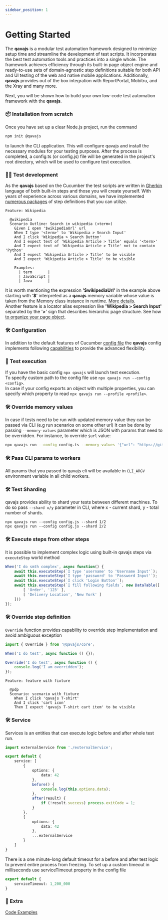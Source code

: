 ```yaml
---
sidebar_position: 1
---
```


# Getting Started

The **qavajs** is a modular test automation framework designed to minimize setup time and streamline the development of test scripts. It incorporates the best test automation tools and practices into a single whole. The framework achieves efficiency through its built-in page object engine and ready-to-use sets of domain-agnostic step definitions suitable for both API and UI testing of the web and native mobile applications. Additionally, **qavajs** provides out of the box integration with ReportPortal, Mobitru, and the Xray and many more.

Next, you will be shown how to build your own low-code test automation framework with the **qavajs**.

### 📦 Installation from scratch
Once you have set up a clear Node.js project, run the command 
```bash
npm init @qavajs
``` 
to launch the CLI application. This will configure qavajs and install the necessary modules for your testing purposes. After the process is completed, a config.ts (or config.js) file will be generated in the project's root directory, which will be used to configure test execution.

### 👨‍💻 Test development
As the **qavajs** based on the Cucumber the test scripts are written in [Gherkin](https://cucumber.io/docs/gherkin/reference/) language of both built-in steps and those you will create yourself.
With years of experience across various domains, we have implemented [numerous packages](https://github.com/orgs/qavajs/repositories?q=steps&type=all) of step definitions that you can utilize.
```gherkin
Feature: Wikipedia

  @wikipedia
  Scenario Outline: Search in wikipedia (<term>)
    Given I open '$wikipediaUrl' url
    When I type '<term>' to 'Wikipedia > Search Input'
    And I click 'Wikipedia > Search Button'
    And I expect text of 'Wikipedia Article > Title' equals '<term>'
    And I expect text of 'Wikipedia Article > Title' not to contain 'Python'
    And I expect 'Wikipedia Article > Title' to be visible
    And I expect 'Wikipedia Article > Title' to be visible

    Examples:
      | term       |
      | JavaScript |
      | Java       |
```
It is worth mentioning the expression **'$wikipediaUrl'** in the example above starting with '**\$**' interpreted as a **qavajs** memory variable whose value is taken from the Memory class instance in runtime. [More details](https://qavajs.github.io/docs/Guides/memory).  
Another feature is a locator alias expression like **'Wikipedia > Search Input'** separated by the '**\>**' sign that describes hierarchic page structure. See how [to organize your page object](https://qavajs.github.io/docs/Guides/page-object-v2).

### 🛠️ Configuration
In addition to the default features of Cucumber [config file](https://github.com/cucumber/cucumber-js/blob/main/docs/configuration.md#options) the **qavajs** config implements following [capabilities](https://github.com/qavajs/core/blob/main/src/IQavajsConfig.ts) to provide the advanced flexibility.

### 🔬 Test execution
If you have the basic config `npx qavajs` will launch test execution.  
To specify custom path to the config file use `npx qavajs run --config <config>`.  
In case if your config exports an object with multiple properties, you can specify which property to read `npx qavajs run --profile <profile>`.

### 🛠️ Override memory values
In case if tests need to be run with updated memory value they can be passed via CLI (e.g run scenarios on some other url)
It can be done by passing `--memory-values` parameter which is JSON with params that need to be overridden. 
For instance, to override `$url` value:

```bash
npx qavajs run --config config.ts --memory-values '{"url": "https://github.com"}'
```

### 🛠️ Pass CLI params to workers
All params that you passed to qavajs cli will be available in `CLI_ARGV` environment variable in all child workers.

### 🛠️ Test Sharding
qavajs provides ability to shard your tests between different machines. To do so pass `--shard x/y` parameter in CLI,
where x - current shard, y - total number of shards.

```
npx qavajs run --config config.js --shard 1/2
npx qavajs run --config config.js --shard 2/2
```

### 🛠️ Execute steps from other steps
It is possible to implement complex logic using built-in qavajs steps via `executeStep` world method
```typescript
When('I do smth complex', async function() {
    await this.executeStep(`I type 'username' to 'Username Input'`);
    await this.executeStep(`I type 'password' to 'Password Input'`);
    await this.executeStep(`I click 'Login Button'`);
    await this.executeStep(`I fill following fields`, new DataTable([
        [ 'Order', '123' ],
        [ 'Delivery Location', 'New York' ]
    ]))
});
```

### 🛠️ Override step definition
`Override` function provides capability to override step implementation and avoid ambiguous exception

```typescript
import { Override } from '@qavajs/core';

When('I do test', async function () {});

Override('I do test', async function () {
    console.log('I am overridden');
});
```


```gherkin
Feature: feature with fixture

  @pdp
  Scenario: scenario with fixture
    When I click 'qavajs T-shirt'
    And I click 'cart icon'
    Then I expect 'qavajs T-shirt cart item' to be visible
```

### 🛠️ Service
Services is an entities that can execute logic before and after whole test run.

```typescript
import externalService from './externalService';

export default {
    service: [
        {
            options: {
                data: 42
            },
            before() {
                console.log(this.options.data);
            },
            after(result) {
                if (!result.success) process.exitCode = 1;
            }
        },
        {
            options: {
                data: 42
            },
            ...externalService
        }
    ]
}
```
There is a one minute-long default timeout for a before and after test logic to prevent entire process from freezing.
To set up a custom timeout in milliseconds use serviceTimeout property in the config file
```typescript
export default {
    serviceTimeout: 1_200_000
}
```

### 📘 Extra
[Code Examples](https://github.com/qavajs/demo)
